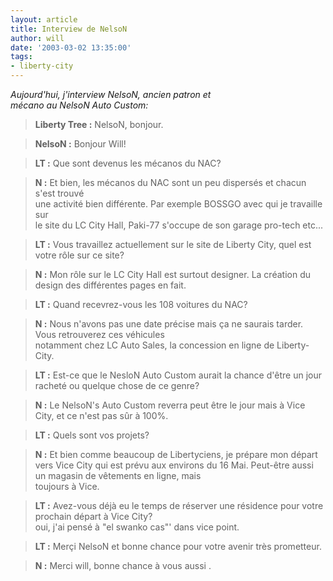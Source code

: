 ```yaml
---
layout: article
title: Interview de NelsoN
author: will
date: '2003-03-02 13:35:00'
tags:
- liberty-city
---
```


_Aujourd'hui, j'interview NelsoN, ancien patron et  
mécano au NelsoN Auto Custom:_

> **Liberty Tree :** NelsoN, bonjour.

> **NelsoN :** Bonjour Will!

> **LT :** Que sont devenus les mécanos du NAC?

> **N :** Et bien, les mécanos du NAC sont un peu dispersés et chacun s'est trouvé  
> une activité bien différente. Par exemple BOSSGO avec qui je travaille sur  
> le site du LC City Hall, Paki-77 s'occupe de son garage pro-tech etc...

> **LT :** Vous travaillez actuellement sur le site de Liberty City, quel est votre rôle sur ce site?

> **N :** Mon rôle sur le LC City Hall est surtout designer. La création du design des différentes pages en fait.

> **LT :** Quand recevrez-vous les 108 voitures du NAC?

> **N :** Nous n'avons pas une date précise mais ça ne saurais tarder. Vous retrouverez ces véhicules  
> notamment chez LC Auto Sales, la concession en ligne de Liberty-City.

> **LT :** Est-ce que le NesloN Auto Custom aurait la chance d'être un jour racheté ou quelque chose de ce genre?

> **N :** Le NelsoN's Auto Custom reverra peut être le jour mais à Vice City, et ce n'est pas sûr à 100%.

> **LT :** Quels sont vos projets?

> **N :** Et bien comme beaucoup de Libertyciens, je prépare mon départ vers Vice City qui est prévu aux environs du 16 Mai. Peut-être aussi un magasin de vêtements en ligne, mais  
> toujours à Vice.

> **LT :** Avez-vous déjà eu le temps de réserver une résidence pour votre prochain départ à Vice City?  
> oui, j'ai pensé à "el swanko cas"' dans vice point.

> **LT :** Merçi NelsoN et bonne chance pour votre avenir très prometteur.

> **N :** Merci will, bonne chance à vous aussi .